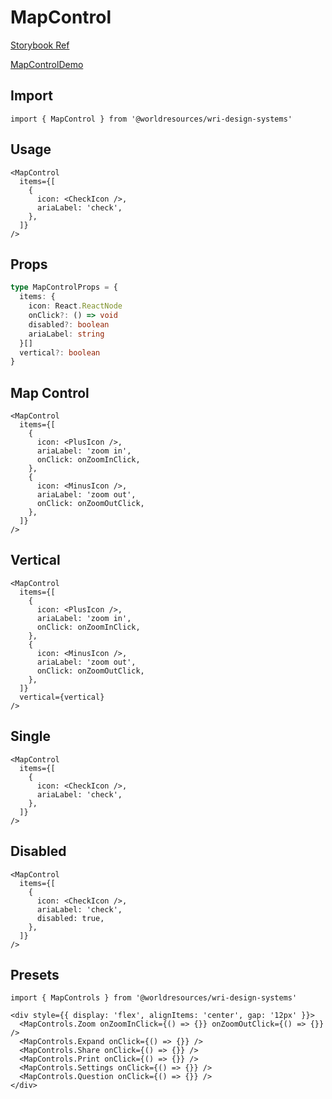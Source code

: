 # MapControl

[Storybook Ref](https://wri.github.io/wri-design-systems/?path=/docs/forms-actions-map-control--docs)

[MapControlDemo](https://github.com/wri/wri-design-systems/tree/main/src/components/Forms/Actions/MapControl/MapControlDemo.tsx)

## Import

```tsx
import { MapControl } from '@worldresources/wri-design-systems'
```

## Usage

```tsx
<MapControl
  items={[
    {
      icon: <CheckIcon />,
      ariaLabel: 'check',
    },
  ]}
/>
```

## Props

```ts
type MapControlProps = {
  items: {
    icon: React.ReactNode
    onClick?: () => void
    disabled?: boolean
    ariaLabel: string
  }[]
  vertical?: boolean
}
```

## Map Control

```tsx
<MapControl
  items={[
    {
      icon: <PlusIcon />,
      ariaLabel: 'zoom in',
      onClick: onZoomInClick,
    },
    {
      icon: <MinusIcon />,
      ariaLabel: 'zoom out',
      onClick: onZoomOutClick,
    },
  ]}
/>
```

## Vertical

```tsx
<MapControl
  items={[
    {
      icon: <PlusIcon />,
      ariaLabel: 'zoom in',
      onClick: onZoomInClick,
    },
    {
      icon: <MinusIcon />,
      ariaLabel: 'zoom out',
      onClick: onZoomOutClick,
    },
  ]}
  vertical={vertical}
/>
```

## Single

```tsx
<MapControl
  items={[
    {
      icon: <CheckIcon />,
      ariaLabel: 'check',
    },
  ]}
/>
```

## Disabled

```tsx
<MapControl
  items={[
    {
      icon: <CheckIcon />,
      ariaLabel: 'check',
      disabled: true,
    },
  ]}
/>
```

## Presets

```tsx
import { MapControls } from '@worldresources/wri-design-systems'
```

```tsx
<div style={{ display: 'flex', alignItems: 'center', gap: '12px' }}>
  <MapControls.Zoom onZoomInClick={() => {}} onZoomOutClick={() => {}} />
  <MapControls.Expand onClick={() => {}} />
  <MapControls.Share onClick={() => {}} />
  <MapControls.Print onClick={() => {}} />
  <MapControls.Settings onClick={() => {}} />
  <MapControls.Question onClick={() => {}} />
</div>
```
